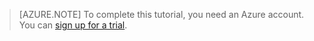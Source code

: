 
> [AZURE.NOTE]
> To complete this tutorial, you need an Azure account. You can  <a href="/pricing/1rmb-trial/" target="_blank">sign up for a trial</a>.
